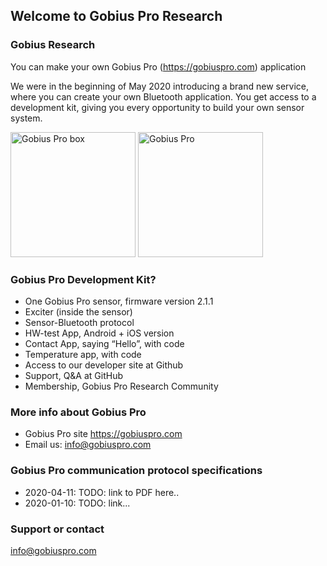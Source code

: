 ## Welcome to Gobius Pro Research

### Gobius Research

You can make your own Gobius Pro (https://gobiuspro.com) application

We were in the beginning of May 2020 introducing a brand new service, where you can create your own Bluetooth application. You get access to a development kit, giving you every opportunity to build your own sensor system.

<img src="https://www.gobiuspro.com/wp-content/uploads/2019/01/boxen-1gobiuspro-1.jpg" alt="Gobius Pro box" width="200" />

<img src="https://www.gobiuspro.com/wp-content/uploads/2018/08/a-revolution.png" alt="Gobius Pro" width="200" />

### Gobius Pro Development Kit?
- One Gobius Pro sensor, firmware version 2.1.1
- Exciter (inside the sensor)
- Sensor-Bluetooth protocol
- HW-test App, Android + iOS version
- Contact App, saying “Hello”, with code
- Temperature app, with code
- Access to our developer site at Github
- Support, Q&A at GitHub
- Membership, Gobius Pro Research Community

### More info about Gobius Pro
* Gobius Pro site https://gobiuspro.com
* Email us: info@gobiuspro.com

### Gobius Pro communication protocol specifications
- 2020-04-11: TODO: link to PDF here..
- 2020-01-10: TODO: link...

### Support or contact
info@gobiuspro.com
